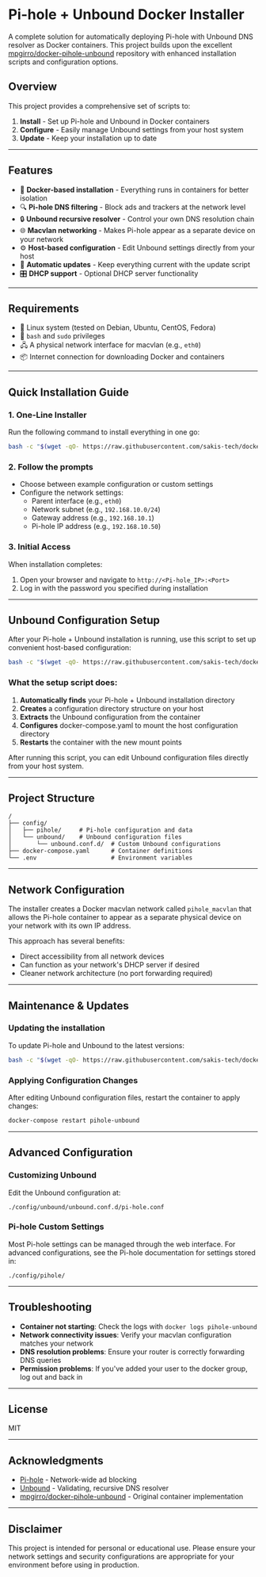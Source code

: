 # Pi-hole + Unbound Docker Installer

A complete solution for automatically deploying Pi-hole with Unbound DNS resolver as Docker containers. This project builds upon the excellent [mpgirro/docker-pihole-unbound](https://github.com/mpgirro/docker-pihole-unbound) repository with enhanced installation scripts and configuration options.

## Overview

This project provides a comprehensive set of scripts to:

1. **Install** - Set up Pi-hole and Unbound in Docker containers
2. **Configure** - Easily manage Unbound settings from your host system
3. **Update** - Keep your installation up to date

---

## Features

- 🐳 **Docker-based installation** - Everything runs in containers for better isolation
- 🔍 **Pi-hole DNS filtering** - Block ads and trackers at the network level
- 🔒 **Unbound recursive resolver** - Control your own DNS resolution chain
- 🌐 **Macvlan networking** - Makes Pi-hole appear as a separate device on your network
- ⚙️ **Host-based configuration** - Edit Unbound settings directly from your host
- 🔄 **Automatic updates** - Keep everything current with the update script
- 🎛️ **DHCP support** - Optional DHCP server functionality

---

## Requirements

- 🐧 Linux system (tested on Debian, Ubuntu, CentOS, Fedora)
- 🔧 `bash` and `sudo` privileges
- 🖧 A physical network interface for macvlan (e.g., `eth0`)
- 📦 Internet connection for downloading Docker and containers

---

## Quick Installation Guide

### 1. One-Line Installer

Run the following command to install everything in one go:

```bash
bash -c "$(wget -qO- https://raw.githubusercontent.com/sakis-tech/docker-pihole-unbound/main/install-pihole-unbound.sh)"
```

### 2. Follow the prompts

- Choose between example configuration or custom settings
- Configure the network settings:
  - Parent interface (e.g., `eth0`)
  - Network subnet (e.g., `192.168.10.0/24`)
  - Gateway address (e.g., `192.168.10.1`)
  - Pi-hole IP address (e.g., `192.168.10.50`)

### 3. Initial Access

When installation completes:
1. Open your browser and navigate to `http://<Pi-hole_IP>:<Port>`
2. Log in with the password you specified during installation

---

## Unbound Configuration Setup

After your Pi-hole + Unbound installation is running, use this script to set up convenient host-based configuration:

```bash
bash -c "$(wget -qO- https://raw.githubusercontent.com/sakis-tech/docker-pihole-unbound/main/setup-pihole-unbound.sh)"
```

### What the setup script does:

1. **Automatically finds** your Pi-hole + Unbound installation directory
2. **Creates** a configuration directory structure on your host
3. **Extracts** the Unbound configuration from the container
4. **Configures** docker-compose.yaml to mount the host configuration directory
5. **Restarts** the container with the new mount points

After running this script, you can edit Unbound configuration files directly from your host system.

---

## Project Structure

```
/
├── config/
│   ├── pihole/     # Pi-hole configuration and data
│   └── unbound/    # Unbound configuration files
│       └── unbound.conf.d/  # Custom Unbound configurations
├── docker-compose.yaml      # Container definitions
└── .env                     # Environment variables
```

---

## Network Configuration

The installer creates a Docker macvlan network called `pihole_macvlan` that allows the Pi-hole container to appear as a separate physical device on your network with its own IP address.

This approach has several benefits:
- Direct accessibility from all network devices
- Can function as your network's DHCP server if desired
- Cleaner network architecture (no port forwarding required)

---

## Maintenance & Updates

### Updating the installation

To update Pi-hole and Unbound to the latest versions:

```bash
bash -c "$(wget -qO- https://raw.githubusercontent.com/sakis-tech/docker-pihole-unbound/main/update-pihole-unbound.sh)"
```

### Applying Configuration Changes

After editing Unbound configuration files, restart the container to apply changes:

```bash
docker-compose restart pihole-unbound
```

---

## Advanced Configuration

### Customizing Unbound

Edit the Unbound configuration at:
```
./config/unbound/unbound.conf.d/pi-hole.conf
```

### Pi-hole Custom Settings

Most Pi-hole settings can be managed through the web interface. For advanced configurations, see the Pi-hole documentation for settings stored in:
```
./config/pihole/
```

---

## Troubleshooting

- **Container not starting**: Check the logs with `docker logs pihole-unbound`
- **Network connectivity issues**: Verify your macvlan configuration matches your network
- **DNS resolution problems**: Ensure your router is correctly forwarding DNS queries
- **Permission problems**: If you've added your user to the docker group, log out and back in

---

## License

MIT

---

## Acknowledgments

- [Pi-hole](https://pi-hole.net/) - Network-wide ad blocking
- [Unbound](https://nlnetlabs.nl/projects/unbound/about/) - Validating, recursive DNS resolver
- [mpgirro/docker-pihole-unbound](https://github.com/mpgirro/docker-pihole-unbound) - Original container implementation

---

## Disclaimer

This project is intended for personal or educational use. Please ensure your network settings and security configurations are appropriate for your environment before using in production.
